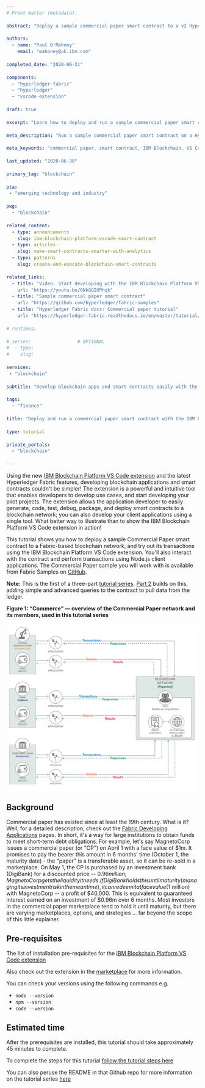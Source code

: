 ```yaml
---
# Front matter (metadata).

abstract: "Deploy a sample commercial paper smart contract to a v2 Hyperledger Fabric blockchain and connect to it with the IBM Blockchain Platform VS Code extension, and client applications."

authors:
  - name: "Paul O'Mahony"
    email: "mahoney@uk.ibm.com"

completed_date: "2020-06-21"

components:
  - "hyperledger-fabric"
  - "hyperledger"
  - "vscode-extension"

draft: true 

excerpt: "Learn how to deploy and run a sample commercial paper smart contract using Hyperledger Fabric and the IBM Blockchain Platform VS Code extension."

meta_description: "Run a sample commercial paper smart contract on a Hyperledger Fabric v2 blockchain using the IBM Blockchain Platform VS Code extension."

meta_keywords: "commercial paper, smart contract, IBM Blockchain, VS Code extension, Hyperledger Fabric"

last_updated: "2020-06-30"

primary_tag: "blockchain"

pta:
 - "emerging technology and industry"

pwg:
  - "blockchain"

related_content:
  - type: announcements
    slug: ibm-blockchain-platform-vscode-smart-contract
  - type: articles
    slug: make-smart-contracts-smarter-with-analytics
  - type: patterns
    slug: create-and-execute-blockchain-smart-contracts

related_links:
  - title: "Video: Start developing with the IBM Blockchain Platform VS Code Extension"
    url: "https://youtu.be/0NkGGIUPhqk"
  - title: "Sample commercial paper smart contract"
    url: "https://github.com/hyperledger/fabric-samples"
  - title: "Hyperledger Fabric docs: Commercial paper tutorial"
    url: "https://hyperledger-fabric.readthedocs.io/en/master/tutorial/commercial_paper.html"

# runtimes:

# series:                 # OPTIONAL
#  - type:
#    slug:

services:
 - "blockchain"

subtitle: "Develop blockchain apps and smart contracts easily with the IBM Blockchain Platform extension and the latest Hyperledger Fabric features"

tags:
  - "finance"

title: "Deploy and run a commercial paper smart contract with the IBM Blockchain VS Code extension"

type: tutorial

private_portals:
  - "blockchain"

---
```


Using the new [IBM Blockchain Platform VS Code extension](https://marketplace.visualstudio.com/items?itemName=IBMBlockchain.ibm-blockchain-platform) and the latest Hyperledger Fabric features, developing blockchain applications and smart contracts couldn't be simpler! The extension is a powerful and intuitive tool that enables developers to develop use cases, and start developing your pilot projects. The extension allows the application developer to easily generate, code, test, debug, package, and deploy smart contracts to a blockchain network; you can also develop your client applications using a single tool. What better way to illustrate than to show the IBM Blockchain Platform VS Code extension in action! 

This tutorial shows you how to deploy a sample Commercial Paper smart contract to a Fabric-based blockchain network, and try out its transactions using the IBM Blockchain Platform VS Code extension. You'll also interact with the contract and perform transactions using Node.js client applications. The Commercial Paper sample you will work with is available from Fabric Samples on [GitHub](https://github.com/hyperledger/fabric-samples).

**Note:** This is the first of a three-part [tutorial series](https://developer.ibm.com/series/blockchain-running-enhancing-commercial-paper-smart-contract/). [Part 2](https://developer.ibm.com/tutorials/queries-commercial-paper-smart-contract-ibm-blockchain-vscode-extension/) builds on this, adding simple and advanced queries to the contract to pull data from the ledger.


**Figure 1: “Commerce” — overview of the Commercial Paper network and its members, used in this tutorial series**

![Overview of commercial paper member organizations used in this tutorial series](images/series-diagram.png)

## Background

Commercial paper has existed since at least the 19th century. What is it? Well, for a detailed description, check out the [Fabric Developing Applications](https://hyperledger-fabric.readthedocs.io/en/master/tutorial/commercial_paper.html) pages. In short, it's a way for large institutions to obtain funds to meet short-term debt obligations. For example,  let's say MagnetoCorp issues a commercial paper (or "CP") on April 1 with a face value of $1m. It promises to pay the bearer this amount in 6 months' time (October 1, the maturity date) - the "paper" is a transferable asset, so it can be re-sold in a marketplace. On May 1,  the CP is purchased by an investment bank (DigiBank) for a discounted price -- $0.96 million; MagnetoCorp gets the liquidity it needs. If DigiBank holds this until maturity (managing its investment risk in the meantime), it can redeem it at face value ($1 million) with MagnetoCorp -- a profit of $40,000. This is equivalent to guaranteed interest earned on an investment of $0.96m over 6 months. Most investors in the commercial paper marketplace tend to hold it until maturity, but there are varying marketplaces, options, and strategies ... far beyond the scope of this little explainer.

## Pre-requisites

The list of installation pre-requisites for the [IBM Blockchain Platform VS Code extension](https://marketplace.visualstudio.com/items?itemName=IBMBlockchain.ibm-blockchain-platform#user-content-dependency-installation)

Also check out the extension in the [marketplace](https://marketplace.visualstudio.com/items?itemName=IBMBlockchain.ibm-blockchain-platform) for more information.

You can check your versions using the following commands e.g.

* `node --version`
* `npm --version`
* `code --version`

## Estimated time

After the prerequisites are installed, this tutorial should take approximately 45 minutes to complete.

To complete the steps for this tutorial [follow the tutorial steps here](https://github.com/mahoney1/commercialpaper/blob/master/tutorial1-run-commercial-paper-smart-contract-with-ibm-blockchain-vscode-extension.md)

You can also peruse the README in that Github repo for more information on the tutorial series [here](https://github.com/mahoney1/commercialpaper/blob/master/README.md)

